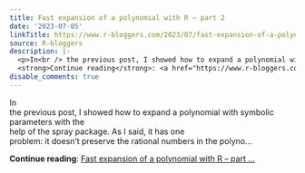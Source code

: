 ```yaml
---
title: Fast expansion of a polynomial with R – part 2
date: '2023-07-05'
linkTitle: https://www.r-bloggers.com/2023/07/fast-expansion-of-a-polynomial-with-r-part-2/
source: R-bloggers
description: |-
  <p>In<br /> the previous post, I showed how to expand a polynomial with symbolic parameters with the<br /> help of the spray package. As I said, it has one<br /> problem: it doesn’t preserve the rational numbers in the polyno...</p>
  <strong>Continue reading</strong>: <a href="https://www.r-bloggers.com/2023/07/fast-expansion-of-a-polynomial-with-r-part-2/">Fast expansion of a polynomial with R – part ...
disable_comments: true
---
```

<p>In<br /> the previous post, I showed how to expand a polynomial with symbolic parameters with the<br /> help of the spray package. As I said, it has one<br /> problem: it doesn’t preserve the rational numbers in the polyno...</p>
<strong>Continue reading</strong>: <a href="https://www.r-bloggers.com/2023/07/fast-expansion-of-a-polynomial-with-r-part-2/">Fast expansion of a polynomial with R – part ...